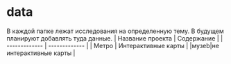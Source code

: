 # data
В каждой папке лежат исследования на определенную тему. В будущем планируют добавлять туда данные.
|  Название проекта  | Содержание |
| ------------- | ------------- |
| Метро | Интерактивные карты   |
|музеb|не интерактивные карты  |
